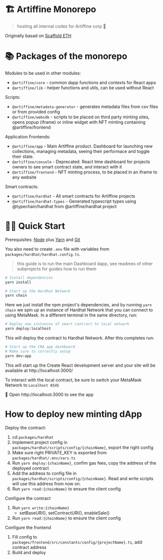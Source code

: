 # 🏗 Artiffine Monorepo

> hosting all internal codes for Artiffine corp 🚀

Originally basad on [Scaffold ETH](https://github.com/scaffold-eth/scaffold-eth)

# 📚 Packages of the monorepo

Modules to be used in other modules:

- `@artiffine/core` - common dapp functions and contexts for React apps
- `@artiffine/lib` - helper functions and utils, can be used without React

Scripts:

- `@artiffine/metadata-generator` - generates metadata files from csv files or from provided config
- `@artiffine/websdk` - scripts to be placed on third party minting sites, opens popup (iframe) or inline widget with NFT minting containing @artiffine/frontend

Application Frontends:

- `@artiffine/app` - Main Artiffine product. Dashboard for launching new collections, managing metadata, seeing their performace and toggle their state.
- `@artiffine/console` - Deprecated. React time dashboard for projects owners to see smart contract state, and interact with it
- `@artiffine/frontend` - NFT minting process, to be placed in an iframe to any website

Smart contracts:

- `@artiffine/hardhat` - All smart contracts for Artiffine projects
- `@artiffine/hardhat-types` - Generated typescript types using @typechain/hardhat from @artiffine/hardhat project

# 🏄‍♂️ Quick Start

Prerequisites: [Node](https://nodejs.org/en/download/) plus [Yarn](https://classic.yarnpkg.com/en/docs/install/) and [Git](https://git-scm.com/downloads)

You also need to create `.env` file with variables from `packages/hardhat/hardhat.config.ts`.

> this guide is to run the main Dashboard dapp, see readmes of other subprojects for guides how to run them

```bash
# Install dependencies
yarn install

# Start up the Hardhat Network
yarn chain
```

Here we just install the npm project's dependencies, and by running `yarn chain` we spin up an instance of Hardhat Network that you can connect to using MetaMask. In a different terminal in the same directory, run:

```bash
# Deploy new instances of smart contract to local network
yarn deploy:localhost
```

This will deploy the contract to Hardhat Network. After this completes run:

```bash
# Start up the CRA app dashboard
# Make sure to correctly setup
yarn dev:app
```

This will start up the Create React development server and your site will be available at http://localhost:3000/

To interact with the local contract, be sure to switch your MetaMask Network to `Localhost 8545`

📱 Open http://localhost:3000 to see the app

# How to deploy new minting dApp

Deploy the contract:

1. cd `packages/hardhat`
1. Implement project config in `packages/hardhat/scripts/config/{chainName}`, export the right config
1. Make sure right PRIVATE_KEY is exported from `packages/hardhat/.env/vars.ts`
1. Run `yarn deploy:{chainName}`, confim gas fees, copy the address of the deployed contract
1. Add the address to config file in `packages/hardhat/scripts/config/{chainName}`. Read and write scripts will use this address from now on.
1. Run `yarn read:{chainName}` to ensure the client config

Configure the contract

1. Run `yarn write:{chainName}`
   - setBaseURI(), setContractURI(), enableSale()
1. Run `yarn read:{chainName}` to ensure the client config

Configure the frontend

1. Fill config to `packages/frontend/src/constants/config/{projectName}.ts`, add contract address
1. Build and deploy
